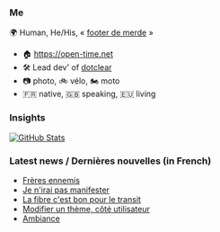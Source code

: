 ### Me

🌍 Human, He/His, « [footer de merde](https://open-time.net/post/2013/07/17/La-veritable-histoire-du-Footer-de-merde-) » 
* 🏠 https://open-time.net 
* 🛠️ Lead dev' of [dotclear](https://git.dotclear.org/dev/dotclear)
* 📷 photo, 🚲 vélo, 🏍️ moto 
* 🇫🇷 native, 🇬🇧 speaking, 🇪🇺 living

### Insights

[![GitHub Stats](https://github-readme-stats-sigma-five.vercel.app/api?username=franck-paul)](https://github.com/franck-paul)

### Latest news / Dernières nouvelles (in French)

<!-- BLOG-POST-LIST:START -->
- [Frères ennemis](https://open-time.net/post/2025/09/13/Freres-ennemis)
- [Je n&#39;irai pas manifester](https://open-time.net/post/2025/09/12/Je-n-irai-pas-manifester)
- [La fibre c&#39;est bon pour le transit](https://open-time.net/post/2025/09/11/La-fibre-c-est-bon-pour-le-transit)
- [Modifier un thème, côté utilisateur](https://open-time.net/post/2025/09/10/Modifier-un-theme-cote-utilisateur)
- [Ambiance](https://open-time.net/post/2025/09/09/Ambiance)
<!-- BLOG-POST-LIST:END -->
